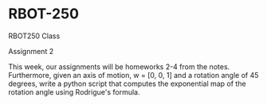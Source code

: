 # RBOT-250
RBOT250 Class

Assignment 2

This week, our assignments will be homeworks 2-4 from the notes. 
Furthermore, given an axis of motion, w = [0, 0, 1] and a rotation angle of 45 degrees, write a python script that computes the exponential map of the rotation angle using Rodrigue's formula.

